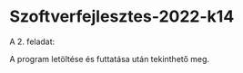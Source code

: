 # Szoftverfejlesztes-2022-k14

A 2. feladat:

A program letöltése és futtatása után tekinthető meg.
